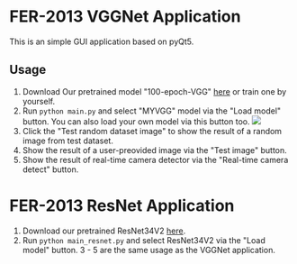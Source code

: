 # FER-2013 VGGNet Application

This is an simple GUI application based on pyQt5.

## Usage

1. Download Our pretrained model "100-epoch-VGG" [here](https://github.com/blueskyson/fer/releases/tag/100-epoch-checkpoint) or train one by yourself.
2. Run `python main.py` and select "MYVGG" model via the "Load model" button. You can also load your own model via this button too.
    ![](../images/app3.png)
3. Click the "Test random dataset image" to show the result of a random image from test dataset.
4. Show the result of a user-preovided image via the "Test image" button.
5. Show the result of real-time camera detector via the "Real-time camera detect" button.

# FER-2013 ResNet Application

1. Download our pretrained ResNet34V2 [here](https://github.com/arthurchang09/fer/releases/tag/ResNet34v2).
2. Run `python main_resnet.py` and select ResNet34V2 via the "Load model" button.
3 - 5 are the same usage as the VGGNet application.
